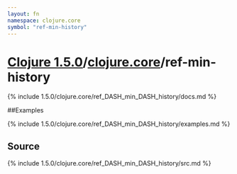 ```yaml
---
layout: fn
namespace: clojure.core
symbol: "ref-min-history"
---
```


# [Clojure 1.5.0](../../)/[clojure.core](../)/ref-min-history

{% include 1.5.0/clojure.core/ref_DASH_min_DASH_history/docs.md %}

##Examples

{% include 1.5.0/clojure.core/ref_DASH_min_DASH_history/examples.md %}
## Source
{% include 1.5.0/clojure.core/ref_DASH_min_DASH_history/src.md %}

